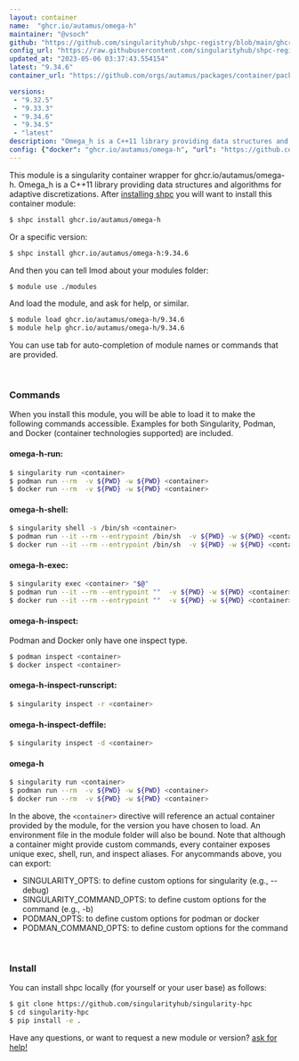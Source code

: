 ```yaml
---
layout: container
name:  "ghcr.io/autamus/omega-h"
maintainer: "@vsoch"
github: "https://github.com/singularityhub/shpc-registry/blob/main/ghcr.io/autamus/omega-h/container.yaml"
config_url: "https://raw.githubusercontent.com/singularityhub/shpc-registry/main/ghcr.io/autamus/omega-h/container.yaml"
updated_at: "2023-05-06 03:37:43.554154"
latest: "9.34.6"
container_url: "https://github.com/orgs/autamus/packages/container/package/omega-h"

versions:
 - "9.32.5"
 - "9.33.3"
 - "9.34.6"
 - "9.34.5"
 - "latest"
description: "Omega_h is a C++11 library providing data structures and algorithms for adaptive discretizations."
config: {"docker": "ghcr.io/autamus/omega-h", "url": "https://github.com/orgs/autamus/packages/container/package/omega-h", "maintainer": "@vsoch", "description": "Omega_h is a C++11 library providing data structures and algorithms for adaptive discretizations.", "latest": {"9.34.6": "sha256:02def9b6a5c0f9aba1e538b8a36f8c31b5e6638af68462008b3aab1cd240a389"}, "tags": {"9.32.5": "sha256:34ff23ca78005b63181955a9d1e8eec9e7b95238a06e68b5b86892f1d62ac711", "9.33.3": "sha256:badd22d17ca9060051b7d44652cad72516c796edc7450d8560c35318c7bd014d", "9.34.6": "sha256:02def9b6a5c0f9aba1e538b8a36f8c31b5e6638af68462008b3aab1cd240a389", "9.34.5": "sha256:8b2ea55ac9427dd0b9a55e1bc705e68091146a7157d7f6a27ce1ad554e874e13", "latest": "sha256:02def9b6a5c0f9aba1e538b8a36f8c31b5e6638af68462008b3aab1cd240a389"}}
---
```


This module is a singularity container wrapper for ghcr.io/autamus/omega-h.
Omega_h is a C++11 library providing data structures and algorithms for adaptive discretizations.
After [installing shpc](#install) you will want to install this container module:


```bash
$ shpc install ghcr.io/autamus/omega-h
```

Or a specific version:

```bash
$ shpc install ghcr.io/autamus/omega-h:9.34.6
```

And then you can tell lmod about your modules folder:

```bash
$ module use ./modules
```

And load the module, and ask for help, or similar.

```bash
$ module load ghcr.io/autamus/omega-h/9.34.6
$ module help ghcr.io/autamus/omega-h/9.34.6
```

You can use tab for auto-completion of module names or commands that are provided.

<br>

### Commands

When you install this module, you will be able to load it to make the following commands accessible.
Examples for both Singularity, Podman, and Docker (container technologies supported) are included.

#### omega-h-run:

```bash
$ singularity run <container>
$ podman run --rm  -v ${PWD} -w ${PWD} <container>
$ docker run --rm  -v ${PWD} -w ${PWD} <container>
```

#### omega-h-shell:

```bash
$ singularity shell -s /bin/sh <container>
$ podman run --it --rm --entrypoint /bin/sh  -v ${PWD} -w ${PWD} <container>
$ docker run --it --rm --entrypoint /bin/sh  -v ${PWD} -w ${PWD} <container>
```

#### omega-h-exec:

```bash
$ singularity exec <container> "$@"
$ podman run --it --rm --entrypoint ""  -v ${PWD} -w ${PWD} <container> "$@"
$ docker run --it --rm --entrypoint ""  -v ${PWD} -w ${PWD} <container> "$@"
```

#### omega-h-inspect:

Podman and Docker only have one inspect type.

```bash
$ podman inspect <container>
$ docker inspect <container>
```

#### omega-h-inspect-runscript:

```bash
$ singularity inspect -r <container>
```

#### omega-h-inspect-deffile:

```bash
$ singularity inspect -d <container>
```



#### omega-h

```bash
$ singularity run <container>
$ podman run --rm  -v ${PWD} -w ${PWD} <container>
$ docker run --rm  -v ${PWD} -w ${PWD} <container>
```


In the above, the `<container>` directive will reference an actual container provided
by the module, for the version you have chosen to load. An environment file in the
module folder will also be bound. Note that although a container
might provide custom commands, every container exposes unique exec, shell, run, and
inspect aliases. For anycommands above, you can export:

 - SINGULARITY_OPTS: to define custom options for singularity (e.g., --debug)
 - SINGULARITY_COMMAND_OPTS: to define custom options for the command (e.g., -b)
 - PODMAN_OPTS: to define custom options for podman or docker
 - PODMAN_COMMAND_OPTS: to define custom options for the command

<br>

### Install

You can install shpc locally (for yourself or your user base) as follows:

```bash
$ git clone https://github.com/singularityhub/singularity-hpc
$ cd singularity-hpc
$ pip install -e .
```

Have any questions, or want to request a new module or version? [ask for help!](https://github.com/singularityhub/singularity-hpc/issues)